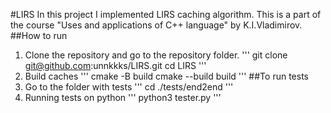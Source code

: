 #LIRS
In this project I implemented LIRS caching algorithm. This is a part of the course "Uses and applications of C++ language" by K.I.Vladimirov.
##How to run
1. Clone the repository and go to the repository folder.
'''
git clone git@github.com:unnkkks/LIRS.git
cd LIRS
'''
2. Build caches
'''
cmake -B build
cmake --build build
'''
##To run tests
1. Go to the folder with tests
'''
cd ./tests/end2end
'''
2. Running tests on python
'''
python3 tester.py
'''
